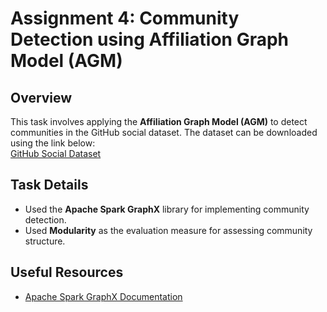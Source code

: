 # Assignment 4: Community Detection using Affiliation Graph Model (AGM)

## Overview
This task involves applying the **Affiliation Graph Model (AGM)** to detect communities in the GitHub social dataset. The dataset can be downloaded using the link below:  
[GitHub Social Dataset](https://snap.stanford.edu/data/github-social.html)

## Task Details
- Used the **Apache Spark GraphX** library for implementing community detection.  
- Used **Modularity** as the evaluation measure for assessing community structure.  

## Useful Resources
- [Apache Spark GraphX Documentation](https://spark.apache.org/graphx/)

